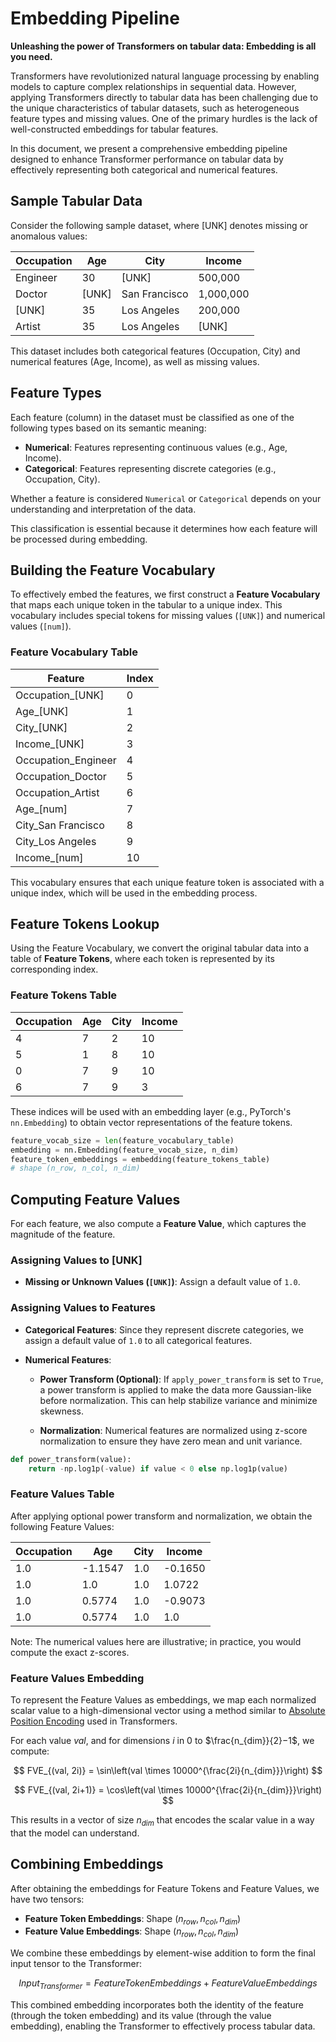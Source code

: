 # Embedding Pipeline
**Unleashing the power of Transformers on tabular data: Embedding is all you need.**

Transformers have revolutionized natural language processing by enabling models to capture complex relationships in sequential data. However, applying Transformers directly to tabular data has been challenging due to the unique characteristics of tabular datasets, such as heterogeneous feature types and missing values. One of the primary hurdles is the lack of well-constructed embeddings for tabular features.

In this document, we present a comprehensive embedding pipeline designed to enhance Transformer performance on tabular data by effectively representing both categorical and numerical features.

## Sample Tabular Data

Consider the following sample dataset, where [UNK] denotes missing or anomalous values:

| Occupation | Age   | City          | Income    |
|------------|-------|---------------|-----------|
| Engineer   | 30    | [UNK]         | 500,000   |
| Doctor     | [UNK] | San Francisco | 1,000,000 |
| [UNK]      | 35    | Los Angeles   | 200,000   |
| Artist     | 35    | Los Angeles   | [UNK]     |

This dataset includes both categorical features (Occupation, City) and numerical features (Age, Income), as well as missing values.

## Feature Types

Each feature (column) in the dataset must be classified as one of the following types based on its semantic meaning:

- **Numerical**: Features representing continuous values (e.g., Age, Income).
- **Categorical**: Features representing discrete categories (e.g., Occupation, City).

Whether a feature is considered `Numerical` or `Categorical` depends on your understanding and interpretation of the data.

This classification is essential because it determines how each feature will be processed during embedding.


## Building the Feature Vocabulary

To effectively embed the features, we first construct a **Feature Vocabulary** that maps each unique token in the tabular to a unique index. This vocabulary includes special tokens for missing values (`[UNK]`) and numerical values (`[num]`).

### Feature Vocabulary Table

| Feature              | Index |
|----------------------|-------|
| Occupation_[UNK]     | 0     |
| Age_[UNK]            | 1     |
| City_[UNK]           | 2     |
| Income_[UNK]         | 3     |
| Occupation_Engineer  | 4     |
| Occupation_Doctor    | 5     |
| Occupation_Artist    | 6     |
| Age_[num]            | 7     |
| City_San Francisco   | 8     |
| City_Los Angeles     | 9     |
| Income_[num]         | 10    |

This vocabulary ensures that each unique feature token is associated with a unique index, which will be used in the embedding process.

## Feature Tokens Lookup

Using the Feature Vocabulary, we convert the original tabular data into a table of **Feature Tokens**, where each token is represented by its corresponding index.


### Feature Tokens Table
| Occupation | Age | City | Income |
|------------|-----|------|--------|
| 4          | 7   | 2    | 10     |
| 5          | 1   | 8    | 10     |
| 0          | 7   | 9    | 10     |
| 6          | 7   | 9    | 3      |

These indices will be used with an embedding layer (e.g., PyTorch's `nn.Embedding`) to obtain vector representations of the feature tokens.

```python
feature_vocab_size = len(feature_vocabulary_table)
embedding = nn.Embedding(feature_vocab_size, n_dim)
feature_token_embeddings = embedding(feature_tokens_table)
# shape (n_row, n_col, n_dim)
```

## Computing Feature Values

For each feature, we also compute a **Feature Value**, which captures the magnitude of the feature.

### Assigning Values to [UNK]

- **Missing or Unknown Values (`[UNK]`)**: Assign a default value of `1.0`.

### Assigning Values to Features

- **Categorical Features**: Since they represent discrete categories, we assign a default value of `1.0` to all categorical features.

- **Numerical Features**:

  - **Power Transform (Optional)**: If `apply_power_transform` is set to `True`, a power transform is applied to make the data more Gaussian-like before normalization. This can help stabilize variance and minimize skewness.

  - **Normalization**: Numerical features are normalized using z-score normalization to ensure they have zero mean and unit variance.


```python
def power_transform(value):
    return -np.log1p(-value) if value < 0 else np.log1p(value)
```


### Feature Values Table

After applying optional power transform and normalization, we obtain the following Feature Values:

| Occupation | Age    | City | Income  |
|------------|--------|------|---------|
| 1.0        | -1.1547| 1.0  | -0.1650 |
| 1.0        | 1.0    | 1.0  | 1.0722  |
| 1.0        | 0.5774 | 1.0  | -0.9073 |
| 1.0        | 0.5774 | 1.0  | 1.0     |

Note: The numerical values here are illustrative; in practice, you would compute the exact z-scores.

### Feature Values Embedding

To represent the Feature Values as embeddings, we map each normalized scalar value to a high-dimensional vector using a method similar to [Absolute Position Encoding](https://arxiv.org/abs/1706.03762) used in Transformers.

For each value $val$, and for dimensions $i$ in $0$ to $\frac{n_{dim}}{2}​​−1$, we compute:

$$
FVE_{(val, 2i)} = \sin\left(val \times 10000^{\frac{2i}{n_{dim}}}\right)
$$

$$
FVE_{(val, 2i+1)} = \cos\left(val \times 10000^{\frac{2i}{n_{dim}}}\right)
$$

This results in a vector of size $n_{dim}$ that encodes the scalar value in a way that the model can understand.

## Combining Embeddings

After obtaining the embeddings for Feature Tokens and Feature Values, we have two tensors:

- **Feature Token Embeddings**: Shape $(n_{row}, n_{col}, n_{dim})$
- **Feature Value Embeddings**: Shape $(n_{row}, n_{col}, n_{dim})$

We combine these embeddings by element-wise addition to form the final input tensor to the Transformer:

$$
{Input}_{Transformer​}=Feature Token Embeddings + Feature Value Embeddings
$$

This combined embedding incorporates both the identity of the feature (through the token embedding) and its value (through the value embedding), enabling the Transformer to effectively process tabular data.

